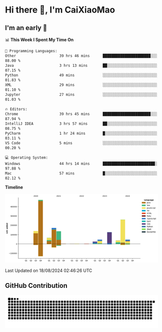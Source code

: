 # Hi there 👋, I'm CaiXiaoMao

## I'm an early 🐤
<!--START_SECTION:waka-->
📊 **This Week I Spent My Time On** 

```text
💬 Programming Languages: 
Other                    39 hrs 46 mins      ██████████████████████░░░   88.00 % 
Java                     3 hrs 13 mins       ██░░░░░░░░░░░░░░░░░░░░░░░   07.15 % 
Python                   49 mins             ░░░░░░░░░░░░░░░░░░░░░░░░░   01.83 % 
XML                      29 mins             ░░░░░░░░░░░░░░░░░░░░░░░░░   01.10 % 
Jupyter                  27 mins             ░░░░░░░░░░░░░░░░░░░░░░░░░   01.03 % 

🔥 Editors: 
Chrome                   39 hrs 45 mins      ██████████████████████░░░   87.94 % 
IntelliJ IDEA            3 hrs 57 mins       ██░░░░░░░░░░░░░░░░░░░░░░░   08.75 % 
PyCharm                  1 hr 24 mins        █░░░░░░░░░░░░░░░░░░░░░░░░   03.11 % 
VS Code                  5 mins              ░░░░░░░░░░░░░░░░░░░░░░░░░   00.20 % 

💻 Operating System: 
Windows                  44 hrs 14 mins      ████████████████████████░   97.88 % 
Mac                      57 mins             █░░░░░░░░░░░░░░░░░░░░░░░░   02.12 % 
```

**Timeline**

![Lines of Code chart](https://raw.githubusercontent.com/caixiaomao/caixiaomao/main/assets/bar_graph.png)


 Last Updated on 18/08/2024 02:46:26 UTC
<!--END_SECTION:waka-->

## GitHub Contribution
<picture>
  <source media="(prefers-color-scheme: dark)" srcset="/dist/snake/github-contribution-grid-snake-dark.svg" />
  <source media="(prefers-color-scheme: light)" srcset="/dist/snake/github-contribution-grid-snake.svg" />
  <img alt="github contribution grid snake animation" src="/dist/snake/github-contribution-grid-snake.svg" />
</picture>

